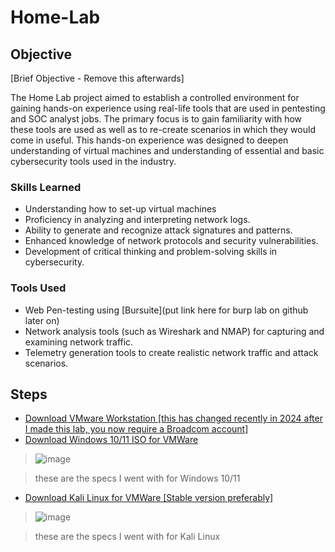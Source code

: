 # Home-Lab

## Objective
[Brief Objective - Remove this afterwards]

The Home Lab project aimed to establish a controlled environment for gaining hands-on experience using real-life tools that are used in pentesting and SOC analyst jobs. The primary focus is to gain familiarity with how these tools are used as well as to re-create scenarios in which they would come in useful. This hands-on experience was designed to deepen understanding of virtual machines and understanding of essential and basic cybersecurity tools used in the industry.

### Skills Learned

- Understanding how to set-up virtual machines
- Proficiency in analyzing and interpreting network logs.
- Ability to generate and recognize attack signatures and patterns.
- Enhanced knowledge of network protocols and security vulnerabilities.
- Development of critical thinking and problem-solving skills in cybersecurity.

### Tools Used

- Web Pen-testing using [Bursuite](put link here for burp lab on github later on)
- Network analysis tools (such as Wireshark and NMAP) for capturing and examining network traffic.
- Telemetry generation tools to create realistic network traffic and attack scenarios.

## Steps

- <a href="https://support.broadcom.com/group/ecx/productdownloads?subfamily=VMware+Workstation+Pro">Download VMware Workstation [this has changed recently in 2024 after I made this lab, you now require a Broadcom account]</a>
- <a href="https://www.microsoft.com/en-us/software-download/windows11">Download Windows 10/11 ISO for VMWare </a>
 > ![image](https://github.com/user-attachments/assets/e75c00a2-e982-43d7-959c-eb5a430685de)
 
 > these are the specs I went with for Windows 10/11

- <a href="https://www.kali.org/get-kali/#kali-platforms">Download Kali Linux for VMWare [Stable version preferably] </a>
 >![image](https://github.com/user-attachments/assets/d7d26276-0977-42c3-8adb-b3ae77746231)
 
 > these are the specs I went with for Kali Linux

